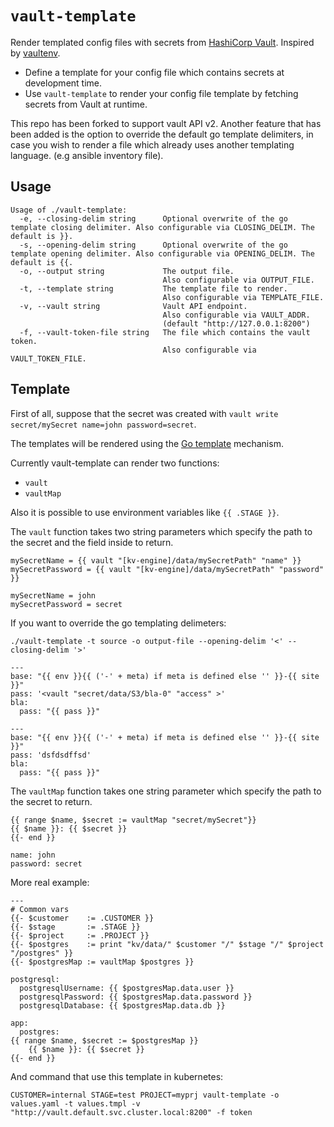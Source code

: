 # `vault-template`

Render templated config files with secrets from [HashiCorp Vault](https://www.vaultproject.io/). Inspired by [vaultenv](https://github.com/channable/vaultenv).

* Define a template for your config file which contains secrets at development time.
* Use `vault-template` to render your config file template by fetching secrets from Vault at runtime.

This repo has been forked to support vault API v2. Another feature that has been added is the option to override the default go template delimiters, in case you wish to render a file which already uses another templating language. (e.g ansible inventory file).

## Usage

```text
Usage of ./vault-template:
  -e, --closing-delim string      Optional overwrite of the go template closing delimiter. Also configurable via CLOSING_DELIM. The default is }}.
  -s, --opening-delim string      Optional overwrite of the go template opening delimiter. Also configurable via OPENING_DELIM. The default is {{.
  -o, --output string             The output file.
                                  Also configurable via OUTPUT_FILE.
  -t, --template string           The template file to render.
                                  Also configurable via TEMPLATE_FILE.
  -v, --vault string              Vault API endpoint.
                                  Also configurable via VAULT_ADDR.
                                  (default "http://127.0.0.1:8200")
  -f, --vault-token-file string   The file which contains the vault token.
                                  Also configurable via VAULT_TOKEN_FILE.                                
```

## Template

First of all, suppose that the secret was created with `vault write secret/mySecret name=john password=secret`.

The templates will be rendered using the [Go template](https://golang.org/pkg/text/template/) mechanism.

Currently vault-template can render two functions:
- `vault`
- `vaultMap`

Also it is possible to use environment variables like `{{ .STAGE }}`.

The `vault` function takes two string parameters which specify the path to the secret and the field inside to return.

```gotemplate
mySecretName = {{ vault "[kv-engine]/data/mySecretPath" "name" }}
mySecretPassword = {{ vault "[kv-engine]/data/mySecretPath" "password" }}
```

```text
mySecretName = john
mySecretPassword = secret
```

If you want to override the go templating delimeters:
```
./vault-template -t source -o output-file --opening-delim '<' --closing-delim '>'
```

```
---
base: "{{ env }}{{ ('-' + meta) if meta is defined else '' }}-{{ site }}"
pass: '<vault "secret/data/S3/bla-0" "access" >'
bla:
  pass: "{{ pass }}"
```

```
---
base: "{{ env }}{{ ('-' + meta) if meta is defined else '' }}-{{ site }}"
pass: 'dsfdsdffsd'
bla:
  pass: "{{ pass }}"
```

The `vaultMap` function takes one string parameter which specify the path to the secret to return.

```gotemplate
{{ range $name, $secret := vaultMap "secret/mySecret"}}
{{ $name }}: {{ $secret }}
{{- end }}
```

```text
name: john
password: secret
```

More real example:

```gotemplate
---
# Common vars
{{- $customer    := .CUSTOMER }}
{{- $stage       := .STAGE }}
{{- $project     := .PROJECT }}
{{- $postgres    := print "kv/data/" $customer "/" $stage "/" $project "/postgres" }}
{{- $postgresMap := vaultMap $postgres }}

postgresql:
  postgresqlUsername: {{ $postgresMap.data.user }}
  postgresqlPassword: {{ $postgresMap.data.password }}
  postgresqlDatabase: {{ $postgresMap.data.db }}

app:
  postgres:
{{ range $name, $secret := $postgresMap }}
    {{ $name }}: {{ $secret }}
{{- end }}
```

And command that use this template in kubernetes:
```
CUSTOMER=internal STAGE=test PROJECT=myprj vault-template -o values.yaml -t values.tmpl -v "http://vault.default.svc.cluster.local:8200" -f token
```
